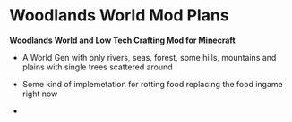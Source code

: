Woodlands World Mod Plans
=========================

**Woodlands World and Low Tech Crafting Mod for Minecraft**


* A World Gen with only rivers, seas, forest, some hills, mountains and plains with single trees scattered around

* Some kind of implemetation for rotting food replacing the food ingame right now

*
